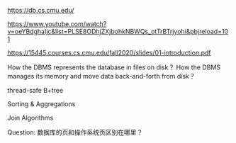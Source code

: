 https://db.cs.cmu.edu/

https://www.youtube.com/watch?v=oeYBdghaIjc&list=PLSE8ODhjZXjbohkNBWQs_otTrBTrjyohi&pbjreload=101

https://15445.courses.cs.cmu.edu/fall2020/slides/01-introduction.pdf

How the DBMS represents the database in files on disk？
How the DBMS manages its memory and move data back-and-forth from disk？

thread-safe B+tree

Sorting & Aggregations

Join Algorithms







Question:
数据库的页和操作系统页区别在哪里？
